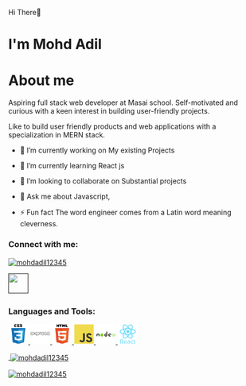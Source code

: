 <p>Hi There👋</p>
<h1>I'm Mohd Adil</h1>
<h1>About me</h1>
<p>Aspiring full stack web developer at Masai school. Self-motivated and curious with a keen interest in building user-friendly projects.</p>





<p align="left" font >Like to build user friendly products and web applications with a specialization in MERN stack.</p>


- 🔭 I’m currently working on My existing Projects


- 🌱 I’m currently learning React js

- 👯 I’m looking to collaborate on Substantial projects

- 💬 Ask me about Javascript,

- ⚡ Fun fact The word engineer comes from a Latin word meaning cleverness.


<h3 align="left">Connect with me:</h3>
<p align="left">
<a href="https://www.linkedin.com/in/mohd-adil-634b0b241/" target="blank"><img align="center" src="https://raw.githubusercontent.com/rahuldkjain/github-profile-readme-generator/master/src/images/icons/Social/linked-in-alt.svg" alt="mohdadil12345" height="30" width="40" /></a>
</p>
<p align="left">
<a href="" target="_blank"> <img  src="https://cdn-icons-png.flaticon.com/512/522/522510.png" height="40" width="40" /> </a>
</p>

<h3 align="left">Languages and Tools:</h3>
<p align="left"> <a href="https://getbootstrap.com" target="_blank" rel="noreferrer"> 

<img  src="https://raw.githubusercontent.com/devicons/devicon/master/icons/css3/css3-original-wordmark.svg" alt="css3" width="40" height="40"/> </a> <a href="https://expressjs.com" target="_blank" rel="noreferrer">
<img src="https://raw.githubusercontent.com/devicons/devicon/master/icons/express/express-original-wordmark.svg" alt="express" width="40" height="40"/> </a> <a href="https://www.w3.org/html/" target="_blank" rel="noreferrer">
<img src="https://raw.githubusercontent.com/devicons/devicon/master/icons/html5/html5-original-wordmark.svg" alt="html5" width="40" height="40"/> </a> <a href="https://developer.mozilla.org/en-US/docs/Web/JavaScript" target="_blank" rel="noreferrer">
<img src="https://raw.githubusercontent.com/devicons/devicon/master/icons/javascript/javascript-original.svg" alt="javascript" width="40" height="40"/> </a> <a href="https://www.mongodb.com/" target="_blank" rel="noreferrer">
<img src="https://raw.githubusercontent.com/devicons/devicon/master/icons/nodejs/nodejs-original-wordmark.svg" alt="nodejs" width="40" height="40"/> </a> <a href="https://reactjs.org/" target="_blank" rel="noreferrer">
<img src="https://raw.githubusercontent.com/devicons/devicon/master/icons/react/react-original-wordmark.svg" alt="react" width="40" height="40"/> </a> <a href="https://redux.js.org" target="_blank" rel="noreferrer">



<p><img align="left" src="https://github-readme-stats.vercel.app/api/top-langs?username=mohdadil12345&show_icons=true&locale=en&layout=compact" alt="" /></p>

<p>&nbsp;<img align="center" src="https://github-readme-stats.vercel.app/api?username=mohdadil12345&show_icons=true&locale=en" alt="mohdadil12345" /></p>

<p><img align="center" src="https://github-readme-streak-stats.herokuapp.com/?user=mohdadil12345" alt="mohdadil12345" /></p>
